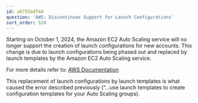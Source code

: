 ```yaml
---
id: a6755bdf4d
question: 'AWS: Discontinues Support for Launch Configurations'
sort_order: 520
---
```


Starting on October 1, 2024, the Amazon EC2 Auto Scaling service will no longer support the creation of launch configurations for new accounts. This change is due to launch configurations being phased out and replaced by launch templates by the Amazon EC2 Auto Scaling service.

For more details refer to: [AWS Documentation](https://docs.aws.amazon.com/elasticbeanstalk/latest/dg/environments-cfg-autoscaling-launch-templates.html)

This replacement of launch configurations by launch templates is what caused the error described previously (“...use launch templates to create configuration templates for your Auto Scaling groups).
